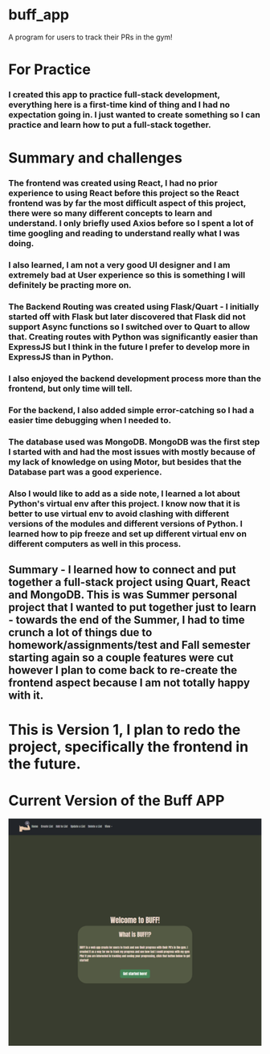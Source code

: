 # buff_app
A program for users to track their PRs in the gym!

# For Practice
### I created this app to practice full-stack development, everything here is a first-time kind of thing and I had no expectation going in. I just wanted to create something so I can practice and learn how to put a full-stack together.

# Summary and challenges

### The frontend was created using React, I had no prior experience to using React before this project so the React frontend was by far the most difficult aspect of this project, there were so many different concepts to learn and understand. I only briefly used Axios before so I spent a lot of time googling and reading to understand really what I was doing.
### I also learned, I am not a very good UI designer and I am extremely bad at User experience so this is something I will definitely be practing more on.

### The Backend Routing was created using Flask/Quart - I initially started off with Flask but later discovered that Flask did not support Async functions so I switched over to Quart to allow that. Creating routes with Python was significantly easier than ExpressJS but I think in the future I prefer to develop more in ExpressJS than in Python.
### I also enjoyed the backend development process more than the frontend, but only time will tell.
### For the backend, I also added simple error-catching so I had a easier time debugging when I needed to.

### The database used was MongoDB. MongoDB was the first step I started with and had the most issues with mostly because of my lack of knowledge on using Motor, but besides that the Database part was a good experience.

### Also I would like to add as a side note, I learned a lot about Python's virtual env after this project. I know now that it is better to use virtual env to avoid clashing with different versions of the modules and different versions of Python. I learned how to pip freeze and set up different virtual env on different computers as well in this process.

## Summary - I learned how to connect and put together a full-stack project using Quart, React and MongoDB. This is was Summer personal project that I wanted to put together just to learn - towards the end of the Summer, I had to time crunch a lot of things due to homework/assignments/test and Fall semester starting again so a couple features were cut however I plan to come back to re-create the frontend aspect because I am not totally happy with it.

# This is Version 1, I plan to redo the project, specifically the frontend in the future.

# Current Version of the Buff APP
![Buff front page](https://github.com/notdien/buff_app/blob/main/images/buff.png)
